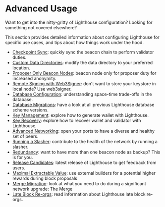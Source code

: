 # Advanced Usage

Want to get into the nitty-gritty of Lighthouse configuration? Looking for something not covered
elsewhere?

This section provides detailed information about configuring Lighthouse for specific use cases, and
tips about how things work under the hood.

* [Checkpoint Sync](./checkpoint-sync.md): quickly sync the beacon chain to perform validator duties.
* [Custom Data Directories](./advanced-datadir.md): modify the data directory to your preferred location.
* [Proposer Only Beacon Nodes](./advanced-proposer-only.md): beacon node only for proposer duty for increased anonymity.
* [Remote Signing with Web3Signer](./validator-web3signer.md): don't want to store your keystore in local node? Use web3signer.
* [Database Configuration](./advanced_database.md): understanding space-time trade-offs in the database.
* [Database Migrations](./database-migrations.md): have a look at all previous Lighthouse database scheme versions.
* [Key Management](./key-management.md): explore how to generate wallet with Lighthouse.
* [Key Recovery](./key-recovery.md): explore how to recover wallet and validator with Lighthouse.
* [Advanced Networking](./advanced_networking.md): open your ports to have a diverse and healthy set of peers.
* [Running a Slasher](./slasher.md): contribute to the health of the network by running a slasher. 
* [Redundancy](./redundancy.md): want to have more than one beacon node as backup? This is for you.
* [Release Candidates](./advanced-release-candidates.md): latest release of Lighthouse to get feedback from users.
* [Maximal Extractable Value](./builders.md): use external builders for a potential higher rewards during block proposals
* [Merge Migration](./merge-migration.md): look at what you need to do during a significant network upgrade: The Merge
* [Late Block Re-orgs](./late-block-re-orgs.md): read information about Lighthouse late block re-orgs.
